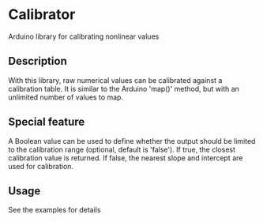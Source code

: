 # Calibrator

Arduino library for calibrating nonlinear values


## Description

With this library, raw numerical values can be calibrated against a calibration table.
It is similar to the Arduino 'map()' method, but with an unlimited number of values to map.

## Special feature
A Boolean value can be used to define whether the output should be limited to the calibration range (optional, default is 'false').
If true, the closest calibration value is returned. If false, the nearest slope and intercept are used for calibration.

## Usage
See the examples for details